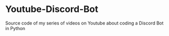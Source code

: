 # Youtube-Discord-Bot
Source code of my series of videos on Youtube about coding a Discord Bot in Python
